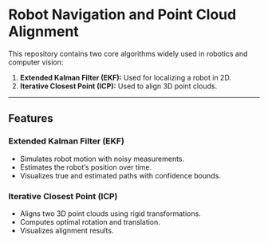 # Robot Navigation and Point Cloud Alignment

This repository contains two core algorithms widely used in robotics and computer vision:

1. **Extended Kalman Filter (EKF):** Used for localizing a robot in 2D.  
2. **Iterative Closest Point (ICP):** Used to align 3D point clouds.

---

## Features

### Extended Kalman Filter (EKF)
- Simulates robot motion with noisy measurements.
- Estimates the robot’s position over time.  
- Visualizes true and estimated paths with confidence bounds.  

### Iterative Closest Point (ICP)
- Aligns two 3D point clouds using rigid transformations.  
- Computes optimal rotation and translation.  
- Visualizes alignment results.

